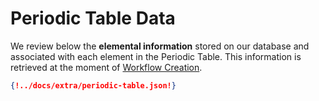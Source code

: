 # Periodic Table Data

We review below the **elemental information** stored on our database and associated with each element in the Periodic Table. This information is retrieved at the moment of [Workflow Creation](../../workflow-designer/overview.md).

```json
{!../docs/extra/periodic-table.json!}
```

